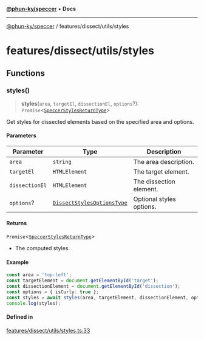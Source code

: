 [**@phun-ky/speccer**](../../../README.md) • **Docs**

***

[@phun-ky/speccer](../../../README.md) / features/dissect/utils/styles

# features/dissect/utils/styles

## Functions

### styles()

> **styles**(`area`, `targetEl`, `dissectionEl`, `options`?): `Promise`\<[`SpeccerStylesReturnType`](../../../types/styles.md#speccerstylesreturntype)\>

Get styles for dissected elements based on the specified area and options.

#### Parameters

| Parameter | Type | Description |
| ------ | ------ | ------ |
| `area` | `string` | The area description. |
| `targetEl` | `HTMLElement` | The target element. |
| `dissectionEl` | `HTMLElement` | The dissection element. |
| `options`? | [`DissectStylesOptionsType`](../../../types/bezier.md#dissectstylesoptionstype) | Optional styles options. |

#### Returns

`Promise`\<[`SpeccerStylesReturnType`](../../../types/styles.md#speccerstylesreturntype)\>

- The computed styles.

#### Example

```ts
const area = 'top-left';
const targetElement = document.getElementById('target');
const dissectionElement = document.getElementById('dissection');
const options = { isCurly: true };
const styles = await styles(area, targetElement, dissectionElement, options);
console.log(styles);
```

#### Defined in

[features/dissect/utils/styles.ts:33](https://github.com/phun-ky/speccer/blob/main/src/features/dissect/utils/styles.ts#L33)
